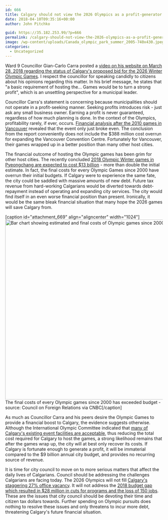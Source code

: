 ```yaml
---
id: 666
title: Calgary should not view the 2026 Olympics as a profit-generator
date: 2018-04-10T09:35:16+00:00
author: John Pitchko

guid: https://35.182.253.99/?p=666
permalink: /calgary-should-not-view-the-2026-olympics-as-a-profit-generator/
image: /wp-content/uploads/Canada_olympic_park_summer_2005-740x430.jpeg
categories:
  - Uncategorized
---
```

Ward 9 Councillor Gian-Carlo Carra posted a <a href="https://www.gccarra.ca/ward-tv-lite/2018/3/calgary-and-the-2026-olympic-bid-process">video on his website on March 28, 2018 regarding the status of Calgary's proposed bid for the 2026 Winter Olympic Games</a>. I respect the councillor for speaking candidly to citizens about his opinions regarding this matter. In his brief message, he states that "a basic requirement of hosting the... Games would be to turn a strong profit", which is an unsettling perspective for a municipal leader.

Councillor Carra's statement is concerning because municipalities should not operate in a profit-seeking manner. Seeking profits introduces risk - just ask any small business owner. Earning a profit is never guaranteed, regardless of how much planning is done. In the context of the Olympics, profitability rarely, if ever, occurs. <a href="https://www.cbc.ca/news/canada/british-columbia/vancouver-2010-winter-olympics-debt-free-vanoc-final-report-says-1.2695994">Financial analysis after the 2010 games in Vancouver</a> revealed that the event only just broke even. The conclusion from the report conveniently does not include the $388 million cost overrun for expanding the Vancouver Convention Centre. Fortunately for Vancouver, their games wrapped up in a better position than many other host cities.

The financial outcome of hosting the Olympic games has been grim for other host cities. The recently concluded <a href="https://www.cnbc.com/2018/02/15/south-koreas-pyeongchang-winter-olympics-costs-benefits-of-hosting.html">2018 Olympic Winter games in Pyeongchang are expected to cost $13 billion</a> - more than double the initial estimate. In fact, the final costs for every Olympic Games since 2000 have overrun their initial budgets. If Calgary were to experience the same fate, the city could be saddled with massive amounts of new debt. Future tax revenue from hard-working Calgarians would be diverted towards debt-repayment instead of operating and expanding city services. The city would find itself in an even worse financial position than present. Ironically, it would be the same bleak financial situation that many hope the 2026 games will save Calgary from.

[caption id="attachment_669" align="aligncenter" width="1024"]<img class="size-large wp-image-669" src="https://35.182.253.99/wp-content/uploads/estimated-vs-final-olympic-costs-1024x576.png" alt="Bar chart showing estimated and final costs of Olympic games since 2000" width="1024" height="576" /> The final costs of every Olympic games since 2000 has exceeded budget - source: Council on Foreign Relations via CNBC[/caption]

As much as Councillor Carra and his peers desire the Olympic Games to provide a financial boost to Calgary, the evidence suggests otherwise. Although the International Olympic Committee indicated that <a href="https://globalnews.ca/news/3981850/ioc-likes-calgarys-legacy-including-saddledome-for-2026-bid-city-director/">many of Calgary's existing event facilities are acceptable</a>, thus reducing the total cost required for Calgary to host the games, a strong likelihood remains that after the games wrap up, the city will at best only recover its costs. If Calgary is fortunate enough to generate a profit, it will be immaterial compared to the $9 billion annual city budget, and provides no recurring source of revenue.

It is time for city council to move on to more serious matters that affect the daily lives of Calgarians. Council should be addressing the challenges Calgarians are facing today. The 2026 Olympics will not fill <a href="https://globalnews.ca/news/4054474/has-calgarys-downtown-office-vacancy-rate-finally-hit-bottom-experts-say-maybe/">Calgary's staggering 27% office vacancy</a>. It will not address the <a href="https://www.cbc.ca/news/canada/calgary/calgary-municipal-tax-hike-2018-1.4427571">2018 budget gap which resulted in $28 million in cuts for programs and the loss of 150 jobs</a>. These are the issues that city council should be devoting their time and citizen tax dollars towards. Further spending on Olympic pursuits does nothing to resolve these issues and only threatens to incur more debt, threatening Calgary's future financial situation.
